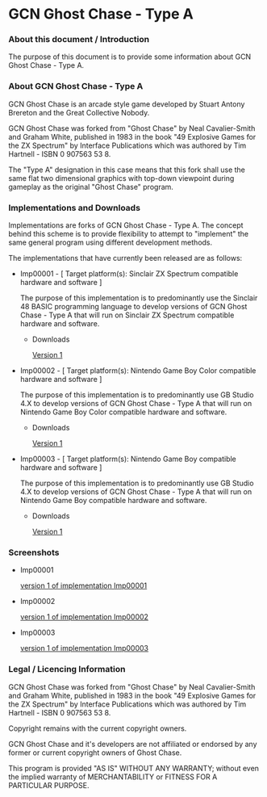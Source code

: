 
# GCN Ghost Chase - Type A


### About this document / Introduction

The purpose of this document is to provide some information about
GCN Ghost Chase - Type A.


### About GCN Ghost Chase - Type A

GCN Ghost Chase is an arcade style game developed by Stuart Antony
Brereton and the Great Collective Nobody.

GCN Ghost Chase was forked from "Ghost Chase" by Neal Cavalier-Smith
and Graham White, published in 1983 in the book "49 Explosive Games for
the ZX Spectrum" by Interface Publications which was authored by
Tim Hartnell - ISBN 0 907563 53 8.

The "Type A" designation in this case means that this fork shall use
the same flat two dimensional graphics with top-down viewpoint during
gameplay as the original "Ghost Chase" program.


### Implementations and Downloads

Implementations are forks of GCN Ghost Chase - Type A. The concept behind
this scheme is to provide flexibility to attempt to "implement" the
same general program using different development methods.

The implementations that have currently been released are as follows:

- Imp00001 - [ Target platform(s): Sinclair ZX Spectrum compatible hardware and software ]
    
    The purpose of this implementation is to predominantly use the
    Sinclair 48 BASIC programming language to develop versions of
    GCN Ghost Chase - Type A that will run on Sinclair ZX Spectrum
    compatible hardware and software.
   
    - Downloads

        [Version 1]( https://github.com/SABrereton/GCN_Scalar--Type_A/releases/download/Imp00001-Version_1-The_source_code/GCN_Scalar-tA-Imp00001-v0p1--Src.zip)

- Imp00002 - [ Target platform(s): Nintendo Game Boy Color compatible hardware and software ]

    The purpose of this implementation is to predominantly use
    GB Studio 4.X to develop versions of  GCN Ghost Chase - Type A
    that will run on Nintendo Game Boy Color compatible hardware
    and software.

    - Downloads

        [Version 1]( https://github.com/SABrereton/GCN_Scalar--Type_A/releases/download/Imp00001-Version_1-The_source_code/GCN_Scalar-tA-Imp00001-v0p1--Src.zip)

- Imp00003 - [ Target platform(s): Nintendo Game Boy compatible hardware and software ]

    The purpose of this implementation is to predominantly use
    GB Studio 4.X to develop versions of GCN Ghost Chase - Type A
    that will run on Nintendo Game Boy compatible hardware and
    software.

    - Downloads

        [Version 1]( https://github.com/SABrereton/GCN_Scalar--Type_A/releases/download/Imp00001-Version_1-The_source_code/GCN_Scalar-tA-Imp00001-v0p1--Src.zip)


### Screenshots

- Imp00001

    [version 1 of implementation Imp00001](/Images/imp00001-v1--capture01.png "version 1 of implementation Imp00001")

- Imp00002

    [version 1 of implementation Imp00002](/Images/imp00001-v1--capture01.png "version 1 of implementation Imp00001")

- Imp00003

    [version 1 of implementation Imp00003](/Images/imp00001-v1--capture01.png "version 1 of implementation Imp00001")


### Legal / Licencing Information

GCN Ghost Chase was forked from "Ghost Chase" by Neal
Cavalier-Smith and Graham White, published in 1983 in the book
"49 Explosive Games for the ZX Spectrum" by Interface Publications
which was authored by Tim Hartnell - ISBN 0 907563 53 8.

Copyright remains with the current copyright owners.

GCN Ghost Chase and it's developers are not affiliated or endorsed
by any former or current copyright owners of Ghost Chase.

This program is provided "AS IS" WITHOUT ANY WARRANTY; without
even the implied warranty of MERCHANTABILITY or FITNESS FOR A
PARTICULAR PURPOSE.

